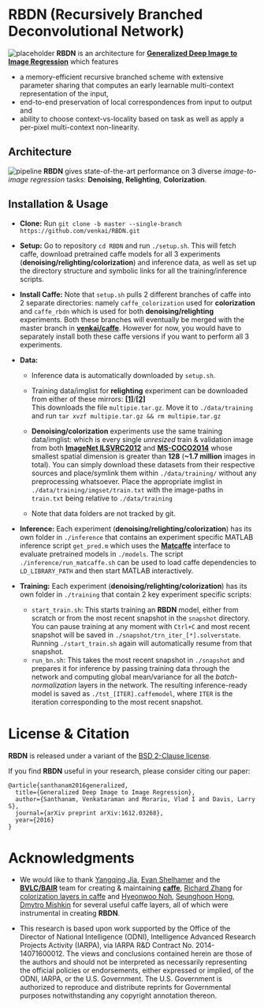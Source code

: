 # RBDN (Recursively Branched Deconvolutional Network)
![placeholder](https://github.com/venkai/RBDN/blob/gh-pages/assets/placeholder.png)
**RBDN** is an architecture for [**Generalized Deep Image to Image Regression**](https://arxiv.org/abs/1612.03268) which features 
* a memory-efficient recursive branched scheme with extensive parameter sharing that computes an early learnable multi-context representation of the input, 
* end-to-end preservation of local correspondences from input to output and 
* ability to choose context-vs-locality based on task as well as apply a per-pixel multi-context non-linearity. 

## Architecture
![pipeline](https://github.com/venkai/RBDN/blob/gh-pages/assets/pipeline.png)
**RBDN** gives state-of-the-art performance on 3 diverse *image-to-image regression* tasks: **Denoising**, **Relighting**, **Colorization**.

## Installation & Usage

- **Clone:** Run `git clone -b master --single-branch  https://github.com/venkai/RBDN.git`

- **Setup:** Go to repository `cd RBDN` and run `./setup.sh`. This will fetch caffe, download pretrained caffe models for all 3 experiments (**denoising/relighting/colorization**) and inference data, as well as set up the directory structure and symbolic links for all the training/inference scripts.

- **Install Caffe:** Note that `setup.sh` pulls 2 different branches of caffe into 2 separate directories: namely `caffe_colorization` used for **colorization** and `caffe_rbdn` which is used for both **denoising/relighting** experiments. Both these branches will eventually be merged with the master branch in [**venkai/caffe**](https://github.com/venkai/caffe). However for now, you would have to separately install both these caffe versions if you want to perform all 3 experiments.

- **Data:** 

  - Inference data is automatically downloaded by `setup.sh`.
  
  - Training data/imglist for **relighting** experiment can be downloaded from either of these mirrors: [**[1]**](https://drive.google.com/file/d/0B3PoH3B39H2reWxzd3VDZDFVSlE/view?usp=sharing)/[**[2]**](https://drive.google.com/file/d/0B4c0dYlyY36JY3EwWUo3Y2MtNm8/view?usp=sharing)  
  This downloads the file `multipie.tar.gz`. Move it to `./data/training` and run `tar xvzf multipie.tar.gz && rm multipie.tar.gz`

  - **Denoising/colorization** experiments use the same training data/imglist: which is every single *unresized* train & validation image from both [**ImageNet ILSVRC2012**](https://arxiv.org/abs/1409.0575) and [**MS-COCO2014**](http://mscoco.org/) whose smallest spatial dimension is greater than **128** (**~1.7 million** images in total). You can simply download these datasets from their respective sources and place/symlink them within `./data/training/` without any preprocessing whatsoever. Place the appropriate imglist in `./data/training/imgset/train.txt` with the image-paths in `train.txt` being relative to `./data/training` 

  - Note that data folders are not tracked by git.

- **Inference:** Each experiment (**denoising/relighting/colorization**) has its own folder in `./inference` that contains an experiment specific MATLAB inference script `get_pred.m` which uses the [**Matcaffe**](http://caffe.berkeleyvision.org/tutorial/interfaces.html#matlab) interface to evaluate pretrained models in `./models`. The script `./inference/run_matcaffe.sh` can be used to load caffe dependencies to `LD_LIBRARY_PATH` and then start MATLAB interactively.

- **Training:** Each experiment (**denoising/relighting/colorization**) has its own folder in `./training` that contain 2 key experiment specific scripts:
  - `start_train.sh`: This starts training an **RBDN** model, either from scratch or from the most recent snapshot in the `snapshot` directory. You can pause training at any moment with `Ctrl+C` and most recent snapshot will be saved in `./snapshot/trn_iter_[*].solverstate`. Running `./start_train.sh` again will automatically resume from that snapshot. 
  - `run_bn.sh`: This takes the most recent snapshot in `./snapshot` and prepares it for inference by passing training data through the network and computing global mean/variance for all the *batch-normalization* layers in the network. The resulting inference-ready model is saved as `./tst_[ITER].caffemodel`, where `ITER` is the iteration corresponding to the most recent snapshot.

# License & Citation
**RBDN** is released under a variant of the [BSD 2-Clause license](https://github.com/venkai/RBDN/blob/master/LICENSE). 

If you find **RBDN** useful in your research, please consider citing our paper:

```
@article{santhanam2016generalized,
  title={Generalized Deep Image to Image Regression},
  author={Santhanam, Venkataraman and Morariu, Vlad I and Davis, Larry S},
  journal={arXiv preprint arXiv:1612.03268},
  year={2016}
}
```
  
# Acknowledgments
* We would like to thank [Yangqing Jia](http://daggerfs.com/), [Evan Shelhamer](http://imaginarynumber.net/) and the [**BVLC/BAIR**](http://bair.berkeley.edu/) team for creating & maintaining [**caffe**](http://caffe.berkeleyvision.org/), [Richard Zhang](https://richzhang.github.io/) for [colorization layers in caffe](https://github.com/richzhang/colorization) and [Hyeonwoo Noh](http://cvlab.postech.ac.kr/~hyeonwoonoh/), [Seunghoon Hong](http://cvlab.postech.ac.kr/~maga33/), [Dmytro Mishkin](https://github.com/ducha-aiki) for several useful caffe layers, all of which were instrumental in creating **RBDN**. 

* This research is based upon work supported by the Office of the Director of National Intelligence (ODNI), Intelligence Advanced Research Projects Activity (IARPA), via IARPA R&D Contract No. 2014-14071600012. The views and conclusions contained herein are those of the authors and should not be interpreted as necessarily representing the official policies or endorsements, either expressed or implied, of the ODNI, IARPA, or the U.S. Government. The U.S. Government is authorized to reproduce and distribute reprints for Governmental purposes notwithstanding any copyright annotation thereon.